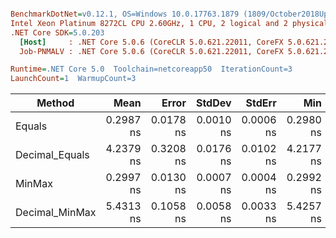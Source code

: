 ``` ini

BenchmarkDotNet=v0.12.1, OS=Windows 10.0.17763.1879 (1809/October2018Update/Redstone5)
Intel Xeon Platinum 8272CL CPU 2.60GHz, 1 CPU, 2 logical and 2 physical cores
.NET Core SDK=5.0.203
  [Host]     : .NET Core 5.0.6 (CoreCLR 5.0.621.22011, CoreFX 5.0.621.22011), X64 RyuJIT
  Job-PNMALV : .NET Core 5.0.6 (CoreCLR 5.0.621.22011, CoreFX 5.0.621.22011), X64 RyuJIT

Runtime=.NET Core 5.0  Toolchain=netcoreapp50  IterationCount=3  
LaunchCount=1  WarmupCount=3  

```
|         Method |      Mean |     Error |    StdDev |    StdErr |       Min |       Max |    Median | Ratio | MannWhitney(5%) | RatioSD |
|--------------- |----------:|----------:|----------:|----------:|----------:|----------:|----------:|------:|---------------- |--------:|
|         Equals | 0.2987 ns | 0.0178 ns | 0.0010 ns | 0.0006 ns | 0.2980 ns | 0.2998 ns | 0.2983 ns |  1.00 |            Base |    0.00 |
| Decimal_Equals | 4.2379 ns | 0.3208 ns | 0.0176 ns | 0.0102 ns | 4.2177 ns | 4.2498 ns | 4.2461 ns | 14.19 |               ? |    0.04 |
|         MinMax | 0.2997 ns | 0.0130 ns | 0.0007 ns | 0.0004 ns | 0.2992 ns | 0.3005 ns | 0.2993 ns |  1.00 |               ? |    0.00 |
| Decimal_MinMax | 5.4313 ns | 0.1058 ns | 0.0058 ns | 0.0033 ns | 5.4257 ns | 5.4373 ns | 5.4310 ns | 18.18 |               ? |    0.06 |
